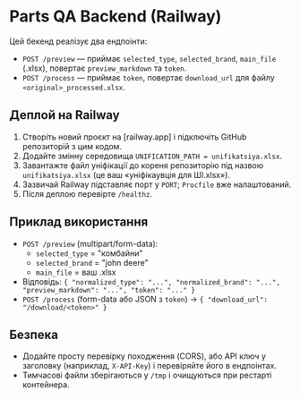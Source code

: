 # Parts QA Backend (Railway)

Цей бекенд реалізує два ендпоінти:
- `POST /preview` — приймає `selected_type`, `selected_brand`, `main_file` (.xlsx), повертає `preview_markdown` та `token`.
- `POST /process` — приймає `token`, повертає `download_url` для файлу `<original>_processed.xlsx`.

## Деплой на Railway
1. Створіть новий проєкт на [railway.app] і підключіть GitHub репозиторій з цим кодом.
2. Додайте змінну середовища `UNIFICATION_PATH = unifikatsiya.xlsx`.
3. Завантажте файл уніфікації до кореня репозиторію під назвою `unifikatsiya.xlsx` (це ваш «уніфікаувція для ШІ.xlsx»).
4. Зазвичай Railway підставляє порт у `PORT`; `Procfile` вже налаштований.
5. Після деплою перевірте `/healthz`.

## Приклад використання
- `POST /preview` (multipart/form-data):
  - `selected_type` = "комбайни"
  - `selected_brand` = "john deere"
  - `main_file` = ваш .xlsx
- Відповідь: `{ "normalized_type": "...", "normalized_brand": "...", "preview_markdown": "...", "token": "..." }`
- `POST /process` (form-data або JSON з `token`) → `{ "download_url": "/download/<token>" }`

## Безпека
- Додайте просту перевірку походження (CORS), або API ключ у заголовку (наприклад, `X-API-Key`) і перевіряйте його в ендпоінтах.
- Тимчасові файли зберігаються у `/tmp` і очищуються при рестарті контейнера.